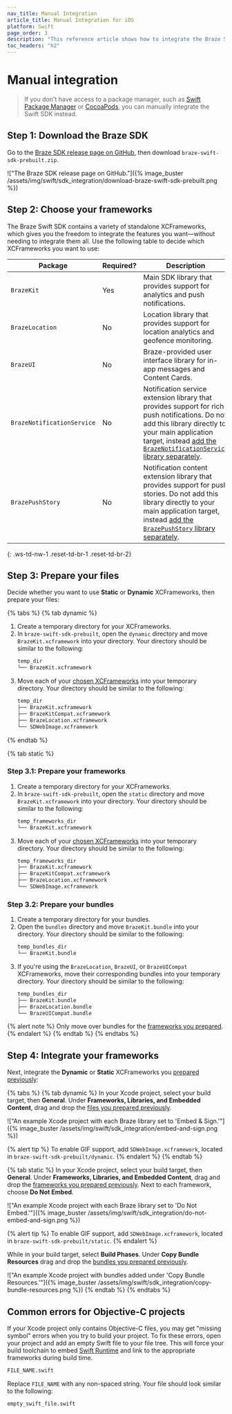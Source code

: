 ```yaml
---
nav_title: Manual Integration
article_title: Manual Integration for iOS
platform: Swift
page_order: 3
description: "This reference article shows how to integrate the Braze Swift SDK using manual installation."
toc_headers: "h2"
---
```


# Manual integration

> If you don't have access to a package manager, such as [Swift Package Manager]({{sitebase.url}}/docs/developer_guide/platform_integration_guides/swift/initial_sdk_setup/installation_methods/swift_package_manager/) or [CocoaPods]({{sitebase.url}}/docs/developer_guide/platform_integration_guides/swift/initial_sdk_setup/installation_methods/cocoapods/), you can manually integrate the Swift SDK instead.

## Step 1: Download the Braze SDK

Go to the [Braze SDK release page on GitHub](https://github.com/braze-inc/braze-swift-sdk/releases), then download `braze-swift-sdk-prebuilt.zip`.

!["The Braze SDK release page on GitHub."]({% image_buster /assets/img/swift/sdk_integration/download-braze-swift-sdk-prebuilt.png %})

## Step 2: Choose your frameworks

The Braze Swift SDK contains a variety of standalone XCFrameworks, which gives you the freedom to integrate the features you want&#8212;without needing to integrate them all. Use the following table to decide which XCFrameworks you want to use:

| Package                    | Required? | Description                                                                                                                                                                                                                                                                                                           |
|----------------------------|-----------|-----------------------------------------------------------------------------------------------------------------------------------------------------------------------------------------------------------------------------------------------------------------------------------------------------------------------|
| `BrazeKit`                 | Yes       | Main SDK library that provides support for analytics and push notifications.                                                                                                                                                                                                                                          |
| `BrazeLocation`            | No        | Location library that provides support for location analytics and geofence monitoring.                                                                                                                                                                                                                                |
| `BrazeUI`                  | No        | Braze-provided user interface library for in-app messages and Content Cards.                                                                                                                                                                                                                                          |
| `BrazeNotificationService` | No        | Notification service extension library that provides support for rich push notifications.  Do not add this library directly to your main application target, instead [add the `BrazeNotificationService` library separately](https://braze-inc.github.io/braze-swift-sdk/tutorials/braze/b2-rich-push-notifications). |
| `BrazePushStory`           | No        | Notification content extension library that provides support for push stories. Do not add this library directly to your main application target, instead [add the `BrazePushStory` library separately](https://braze-inc.github.io/braze-swift-sdk/tutorials/braze/b3-push-stories).                                  |
{: .ws-td-nw-1 .reset-td-br-1 .reset-td-br-2}

## Step 3: Prepare your files

Decide whether you want to use **Static** or **Dynamic** XCFrameworks, then prepare your files:

{% tabs %}
{% tab dynamic %}
1. Create a temporary directory for your XCFrameworks.
2. In `braze-swift-sdk-prebuilt`, open the `dynamic` directory and move `BrazeKit.xcframework` into your directory. Your directory should be similar to the following:
    ```bash
    temp_dir
    └── BrazeKit.xcframework
    ```
3. Move each of your [chosen XCFrameworks](#step-2-choose-your-frameworks) into your temporary directory. Your directory should be similar to the following:
    ```bash
    temp_dir
    ├── BrazeKit.xcframework
    ├── BrazeKitCompat.xcframework
    ├── BrazeLocation.xcframework
    └── SDWebImage.xcframework
    ```
{% endtab %}

{% tab static %}
### Step 3.1: Prepare your frameworks

1. Create a temporary directory for your XCFrameworks.
2. In `braze-swift-sdk-prebuilt`, open the `static` directory and move `BrazeKit.xcframework` into your directory. Your directory should be similar to the following:
   ```bash
   temp_frameworks_dir
   └── BrazeKit.xcframework
   ```
3. Move each of your [chosen XCFrameworks](#step-2-choose-your-frameworks) into your temporary directory. Your directory should be similar to the following:
   ```bash
   temp_frameworks_dir
   ├── BrazeKit.xcframework
   ├── BrazeKitCompat.xcframework
   ├── BrazeLocation.xcframework
   └── SDWebImage.xcframework
   ```

### Step 3.2: Prepare your bundles

1. Create a temporary directory for your bundles.
2. Open the `bundles` directory and move `BrazeKit.bundle` into your directory. Your directory should be similar to the following:
   ```bash
   temp_bundles_dir
   └── BrazeKit.bundle
   ```
3. If you're using the `BrazeLocation`, `BrazeUI`, or `BrazeUICompat` XCFrameworks, move their corresponding bundles into your temporary directory. Your directory should be similar to the following:
   ```bash
   temp_bundles_dir
   ├── BrazeKit.bundle
   ├── BrazeLocation.bundle
   └── BrazeUICompat.bundle
   ```
{% alert note %}
Only move over bundles for the [frameworks you prepared](#step-31-prepare-your-frameworks).
{% endalert %}
{% endtab %}
{% endtabs %}

## Step 4: Integrate your frameworks

Next, integrate the **Dynamic** or **Static** XCFrameworks you [prepared previously](#step-3-prepare-your-files):

{% tabs %}
{% tab dynamic %}
In your Xcode project, select your build target, then **General**. Under **Frameworks, Libraries, and Embedded Content**, drag and drop the [files you prepared previously](#step-3-prepare-your-files).

!["An example Xcode project with each Braze library set to 'Embed & Sign.'"]({% image_buster /assets/img/swift/sdk_integration/embed-and-sign.png %})

{% alert tip %}
To enable GIF support, add `SDWebImage.xcframework`, located in `braze-swift-sdk-prebuilt/dynamic`.
{% endalert %}
{% endtab %}

{% tab static %}
In your Xcode project, select your build target, then **General**. Under **Frameworks, Libraries, and Embedded Content**, drag and drop the [frameworks you prepared previously](#step-31-prepare-your-frameworks). Next to each framework, choose **Do Not Embed**. 

!["An example Xcode project with each Braze library set to 'Do Not Embed.'"]({% image_buster /assets/img/swift/sdk_integration/do-not-embed-and-sign.png %})

{% alert tip %}
To enable GIF support, add `SDWebImage.xcframework`, located in `braze-swift-sdk-prebuilt/static`.
{% endalert %}

While in your build target, select **Build Phases**. Under **Copy Bundle Resources** drag and drop the [bundles you prepared previously](#step-32-prepare-your-bundles).

!["An example Xcode project with bundles added under 'Copy Bundle Resources.'"]({% image_buster /assets/img/swift/sdk_integration/copy-bundle-resources.png %})
{% endtab %}
{% endtabs %}

## Common errors for Objective-C projects

If your Xcode project only contains Objective-C files, you may get "missing symbol" errors when you try to build your project. To fix these errors, open your project and add an empty Swift file to your file tree. This will force your build toolchain to embed [Swift Runtime](https://support.apple.com/kb/dl1998) and link to the appropriate frameworks during build time.

```bash
FILE_NAME.swift
```

Replace `FILE_NAME` with any non-spaced string. Your file should look similar to the following:

```bash
empty_swift_file.swift
```
